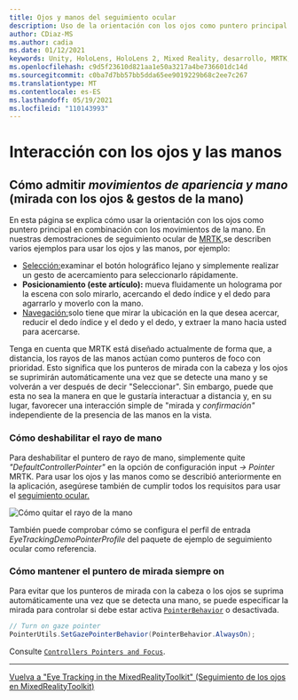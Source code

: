 ```yaml
---
title: Ojos y manos del seguimiento ocular
description: Uso de la orientación con los ojos como puntero principal en combinación con los movimientos de la mano en MRTK
author: CDiaz-MS
ms.author: cadia
ms.date: 01/12/2021
keywords: Unity, HoloLens, HoloLens 2, Mixed Reality, desarrollo, MRTK, EyeTracking,
ms.openlocfilehash: c9d5f23610d821aa1e50a3217a4be736601dc14d
ms.sourcegitcommit: c0ba7d7bb57bb5dda65ee9019229b68c2ee7c267
ms.translationtype: MT
ms.contentlocale: es-ES
ms.lasthandoff: 05/19/2021
ms.locfileid: "110143993"
---
```

# <a name="eyes--hand-interaction"></a>Interacción con los ojos y las manos

## <a name="how-to-support-_look--hand-motions_-eye-gaze--hand-gestures"></a>Cómo admitir _movimientos de apariencia y mano_ (mirada con los ojos & gestos de la mano)

En esta página se explica cómo usar la orientación con los ojos como puntero principal en combinación con los movimientos de la mano.
En nuestras demostraciones de seguimiento ocular de [MRTK,](../../example-scenes/eye-tracking-examples-overview.md)se describen varios ejemplos para usar los ojos y las manos, por ejemplo:

- [Selección:](eye-tracking-target-selection.md)examinar el botón holográfico lejano y simplemente realizar un gesto de acercamiento para seleccionarlo rápidamente.
- **Posicionamiento (este artículo):** mueva fluidamente un holograma por la escena con solo mirarlo, acercando el dedo índice y el dedo para agarrarlo y moverlo con la mano.
- [Navegación:](eye-tracking-navigation.md)solo tiene que mirar la ubicación en la que  desea acercar, reducir el dedo índice y el dedo y el dedo, y extraer la mano hacia usted para acercarse.

Tenga en cuenta que MRTK está diseñado actualmente de forma que, a distancia, los rayos de las manos actúan como punteros de foco con prioridad.
Esto significa que los punteros de mirada con la cabeza y los ojos se suprimirán automáticamente una vez que se detecte una mano y se volverán a ver después de decir "Seleccionar".
Sin embargo, puede que esta no sea la manera en que le gustaría interactuar a distancia y, en su lugar, favorecer una interacción simple de "mirada y _confirmación"_ independiente de la presencia de las manos en la vista.

### <a name="how-to-disable-the-hand-ray"></a>Cómo deshabilitar el rayo de mano

Para deshabilitar el puntero de rayo de mano, simplemente quite _"DefaultControllerPointer"_ en la opción de configuración input _-> Pointer_ MRTK.
Para usar los ojos y las manos como se describió anteriormente en la aplicación, asegúrese también de cumplir todos los requisitos para usar el [seguimiento ocular.](eye-tracking-basic-setup.md)

![Cómo quitar el rayo de la mano](../../images/eye-tracking/mrtk_setup_removehandray.jpg)

También puede comprobar cómo se configura el perfil de entrada _EyeTrackingDemoPointerProfile_ del paquete de ejemplo de seguimiento ocular como referencia.

### <a name="how-to-keep-gaze-pointer-always-on"></a>Cómo mantener el puntero de mirada siempre on

Para evitar que los punteros de mirada con la cabeza o los ojos se suprima automáticamente una vez que se detecta una mano, se puede especificar la mirada para controlar si debe estar activa [`PointerBehavior`](xref:Microsoft.MixedReality.Toolkit.Input.PointerBehavior) o desactivada.

```c#
// Turn on gaze pointer
PointerUtils.SetGazePointerBehavior(PointerBehavior.AlwaysOn);
```

Consulte [`Controllers Pointers and Focus`](../../../architecture/controllers-pointers-and-focus.md).

---
[Vuelva a "Eye Tracking in the MixedRealityToolkit" (Seguimiento de los ojos en MixedRealityToolkit)](eye-tracking-main.md)
